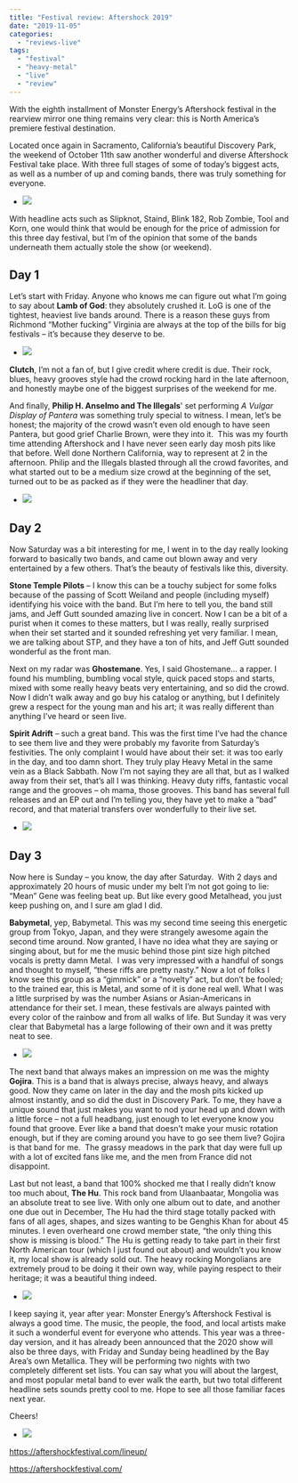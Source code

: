 ```yaml
---
title: "Festival review: Aftershock 2019"
date: "2019-11-05"
categories: 
  - "reviews-live"
tags: 
  - "festival"
  - "heavy-metal"
  - "live"
  - "review"
---
```


With the eighth installment of Monster Energy’s Aftershock festival in the rearview mirror one thing remains very clear: this is North America’s premiere festival destination.

Located once again in Sacramento, California’s beautiful Discovery Park, the weekend of October 11th saw another wonderful and diverse Aftershock Festival take place. With three full stages of some of today’s biggest acts, as well as a number of up and coming bands, there was truly something for everyone.

- ![](https://www.hellbound.ca/wp-content/uploads/2019/11/Aftershock-2019-line-up-1.jpg)
    

With headline acts such as Slipknot, Staind, Blink 182, Rob Zombie, Tool and Korn, one would think that would be enough for the price of admission for this three day festival, but I’m of the opinion that some of the bands underneath them actually stole the show (or weekend).

## Day 1

Let’s start with Friday. Anyone who knows me can figure out what I’m going to say about **Lamb of God**: they absolutely crushed it. LoG is one of the tightest, heaviest live bands around. There is a reason these guys from Richmond “Mother fucking” Virginia are always at the top of the bills for big festivals – it’s because they deserve to be.

- ![](https://www.hellbound.ca/wp-content/uploads/2019/11/Randy-and-I-LOG.jpg)
    

**Clutch**, I’m not a fan of, but I give credit where credit is due. Their rock, blues, heavy grooves style had the crowd rocking hard in the late afternoon, and honestly maybe one of the biggest surprises of the weekend for me.

And finally, **Philip H. Anselmo and The Illegals**' set performing _A Vulgar Display of Pantera_ was something truly special to witness. I mean, let’s be honest; the majority of the crowd wasn’t even old enough to have seen Pantera, but good grief Charlie Brown, were they into it.  This was my fourth time attending Aftershock and I have never seen early day mosh pits like that before. Well done Northern California, way to represent at 2 in the afternoon. Philip and the Illegals blasted through all the crowd favorites, and what started out to be a medium size crowd at the beginning of the set, turned out to be as packed as if they were the headliner that day.

- ![](https://www.hellbound.ca/wp-content/uploads/2019/11/Philip-H-Anselmo-and-the-Illegals.jpg)
    

## Day 2

Now Saturday was a bit interesting for me, I went in to the day really looking forward to basically two bands, and came out blown away and very entertained by a few others. That’s the beauty of festivals like this, diversity.

**Stone Temple Pilots** – I know this can be a touchy subject for some folks because of the passing of Scott Weiland and people (including myself) identifying his voice with the band. But I’m here to tell you, the band still jams, and Jeff Gutt sounded amazing live in concert. Now I can be a bit of a purist when it comes to these matters, but I was really, really surprised when their set started and it sounded refreshing yet very familiar. I mean, we are talking about STP, and they have a ton of hits, and Jeff Gutt sounded wonderful as the front man. 

Next on my radar was **Ghostemane**. Yes, I said Ghostemane… a rapper. I found his mumbling, bumbling vocal style, quick paced stops and starts, mixed with some really heavy beats very entertaining, and so did the crowd. Now I didn’t walk away and go buy his catalog or anything, but I definitely grew a respect for the young man and his art; it was really different than anything I’ve heard or seen live.

**Spirit Adrift** – such a great band. This was the first time I’ve had the chance to see them live and they were probably my favorite from Saturday’s festivities. The only complaint I would have about their set: it was too early in the day, and too damn short. They truly play Heavy Metal in the same vein as a Black Sabbath. Now I’m not saying they are all that, but as I walked away from their set, that’s all I was thinking. Heavy duty riffs, fantastic vocal range and the grooves – oh mama, those grooves. This band has several full releases and an EP out and I’m telling you, they have yet to make a “bad” record, and that material transfers over wonderfully to their live set.

- ![](https://www.hellbound.ca/wp-content/uploads/2019/11/Spirit-Adrift.jpg)
    

## Day 3

Now here is Sunday – you know, the day after Saturday.  With 2 days and approximately 20 hours of music under my belt I’m not got going to lie: “Mean” Gene was feeling beat up. But like every good Metalhead, you just keep pushing on, and I sure am glad I did.

**Babymetal**, yep, Babymetal. This was my second time seeing this energetic group from Tokyo, Japan, and they were strangely awesome again the second time around. Now granted, I have no idea what they are saying or singing about, but for me the music behind those pint size high pitched vocals is pretty damn Metal.  I was very impressed with a handful of songs and thought to myself, “these riffs are pretty nasty.” Now a lot of folks I know see this group as a “gimmick” or a “novelty” act, but don’t be fooled; to the trained ear, this is Metal, and some of it is done real well. What I was a little surprised by was the number Asians or Asian-Americans in attendance for their set. I mean, these festivals are always painted with every color of the rainbow and from all walks of life. But Sunday it was very clear that Babymetal has a large following of their own and it was pretty neat to see.

- ![](https://www.hellbound.ca/wp-content/uploads/2019/11/Baby-Metal-crowd.jpg)
    

The next band that always makes an impression on me was the mighty **Gojira**. This is a band that is always precise, always heavy, and always good. Now they came on later in the day and the mosh pits kicked up almost instantly, and so did the dust in Discovery Park. To me, they have a unique sound that just makes you want to nod your head up and down with a little force – not a full headbang, just enough to let everyone know you found that groove. Ever like a band that doesn’t make your music rotation enough, but if they are coming around you have to go see them live? Gojira is that band for me.  The grassy meadows in the park that day were full up with a lot of excited fans like me, and the men from France did not disappoint.

Last but not least, a band that 100% shocked me that I really didn’t know too much about, **The Hu**. This rock band from Ulaanbaatar, Mongolia was an absolute treat to see live. With only one album out to date, and another one due out in December, The Hu had the third stage totally packed with fans of all ages, shapes, and sizes wanting to be Genghis Khan for about 45 minutes. I even overheard one crowd member state, “the only thing this show is missing is blood.” The Hu is getting ready to take part in their first North American tour (which I just found out about) and wouldn’t you know it, my local show is already sold out. The heavy rocking Mongolians are extremely proud to be doing it their own way, while paying respect to their heritage; it was a beautiful thing indeed.

- ![](https://www.hellbound.ca/wp-content/uploads/2019/11/The-Hu-crowd.jpg)
    

I keep saying it, year after year: Monster Energy’s Aftershock Festival is always a good time. The music, the people, the food, and local artists make it such a wonderful event for everyone who attends. This year was a three-day version, and it has already been announced that the 2020 show will also be three days, with Friday and Sunday being headlined by the Bay Area’s own Metallica. They will be performing two nights with two completely different set lists. You can say what you will about the largest, and most popular metal band to ever walk the earth, but two total different headline sets sounds pretty cool to me. Hope to see all those familiar faces next year.

Cheers!

- ![](https://www.hellbound.ca/wp-content/uploads/2019/11/Aftershock-2020.png)
    

https://aftershockfestival.com/lineup/

https://aftershockfestival.com/
